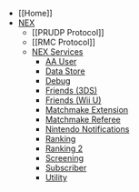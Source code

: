 * [[Home]]
* [NEX](NEX-Overview)
  * [[PRUDP Protocol]]
  * [[RMC Protocol]]
  * [NEX Services](NEX-Protocols)
    * [AA User](AA-User-Protocol)
    * [Data Store](Data-Store-Protocol)
    * [Debug](Debug-Protocol)
    * [Friends (3DS)](Friends-Protocol-(3DS))
    * [Friends (Wii U)](Friends-Protocol-(Wii-U))
    * [Matchmake Extension](Matchmake-Extension-Protocol)
    * [Matchmake Referee](Matchmake-Referee-Protocol)
    * [Nintendo Notifications](Nintendo-Notification-Protocol)
    * [Ranking](Ranking-Protocol)
    * [Ranking 2](Ranking-Protocol-2)
    * [Screening](Screening-Protocol)
    * [Subscriber](Subscriber-Protocol)
    * [Utility](Utility-Protocol)